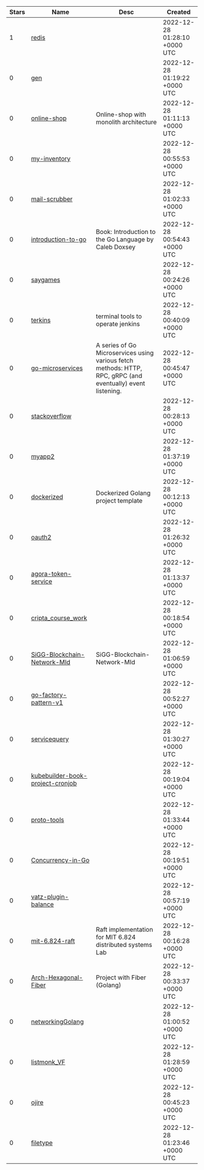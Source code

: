 | Stars | Name | Desc | Created | 
| ----- | ------- | ------------- | ------------- |
| 1 | [redis](https://github.com/ubases/redis) |  | 2022-12-28 01:28:10 +0000 UTC |
| 0 | [gen](https://github.com/ubases/gen) |  | 2022-12-28 01:19:22 +0000 UTC |
| 0 | [online-shop](https://github.com/Yuno-obsessed/online-shop) | Online-shop with monolith architecture | 2022-12-28 01:11:13 +0000 UTC |
| 0 | [my-inventory](https://github.com/Priyanka-yadavv/my-inventory) |  | 2022-12-28 00:55:53 +0000 UTC |
| 0 | [mail-scrubber](https://github.com/pooetitu/mail-scrubber) |  | 2022-12-28 01:02:33 +0000 UTC |
| 0 | [introduction-to-go](https://github.com/luankkobs/introduction-to-go) |  Book: Introduction to the Go Language by Caleb Doxsey | 2022-12-28 00:54:43 +0000 UTC |
| 0 | [saygames](https://github.com/uladzislaubarysau/saygames) |  | 2022-12-28 00:24:26 +0000 UTC |
| 0 | [terkins](https://github.com/ns-cn/terkins) | terminal tools to operate jenkins | 2022-12-28 00:40:09 +0000 UTC |
| 0 | [go-microservices](https://github.com/tonyrzen/go-microservices) | A series of Go Microservices using various fetch methods: HTTP, RPC, gRPC (and eventually) event listening. | 2022-12-28 00:45:47 +0000 UTC |
| 0 | [stackoverflow](https://github.com/hesamchobanlou/stackoverflow) |  | 2022-12-28 00:28:13 +0000 UTC |
| 0 | [myapp2](https://github.com/steinliber/myapp2) |  | 2022-12-28 01:37:19 +0000 UTC |
| 0 | [dockerized](https://github.com/numq/dockerized) | Dockerized Golang project template | 2022-12-28 00:12:13 +0000 UTC |
| 0 | [oauth2](https://github.com/ubases/oauth2) |  | 2022-12-28 01:26:32 +0000 UTC |
| 0 | [agora-token-service](https://github.com/moru9/agora-token-service) |  | 2022-12-28 01:13:37 +0000 UTC |
| 0 | [cripta_course_work](https://github.com/bigbob004/cripta_course_work) |  | 2022-12-28 00:18:54 +0000 UTC |
| 0 | [SiGG-Blockchain-Network-MId](https://github.com/BaanNokHook/SiGG-Blockchain-Network-MId) | SiGG-Blockchain-Network-MId | 2022-12-28 01:06:59 +0000 UTC |
| 0 | [go-factory-pattern-v1](https://github.com/giridharmb/go-factory-pattern-v1) |  | 2022-12-28 00:52:27 +0000 UTC |
| 0 | [servicequery](https://github.com/ubases/servicequery) |  | 2022-12-28 01:30:27 +0000 UTC |
| 0 | [kubebuilder-book-project-cronjob](https://github.com/RRethy/kubebuilder-book-project-cronjob) |  | 2022-12-28 00:19:04 +0000 UTC |
| 0 | [proto-tools](https://github.com/ubases/proto-tools) |  | 2022-12-28 01:33:44 +0000 UTC |
| 0 | [Concurrency-in-Go](https://github.com/matthewRindner/Concurrency-in-Go) |  | 2022-12-28 00:19:51 +0000 UTC |
| 0 | [vatz-plugin-balance](https://github.com/dsrvlabs/vatz-plugin-balance) |  | 2022-12-28 00:57:19 +0000 UTC |
| 0 | [mit-6.824-raft](https://github.com/jasonzou0/mit-6.824-raft) | Raft implementation for MIT 6.824 distributed systems Lab | 2022-12-28 00:16:28 +0000 UTC |
| 0 | [Arch-Hexagonal-Fiber](https://github.com/ArthurQR98/Arch-Hexagonal-Fiber) | Project with Fiber (Golang) | 2022-12-28 00:33:37 +0000 UTC |
| 0 | [networkingGolang](https://github.com/triyam/networkingGolang) |  | 2022-12-28 01:00:52 +0000 UTC |
| 0 | [listmonk_VF](https://github.com/padovil/listmonk_VF) |  | 2022-12-28 01:28:59 +0000 UTC |
| 0 | [ojire](https://github.com/raflychandra/ojire) |  | 2022-12-28 00:45:23 +0000 UTC |
| 0 | [filetype](https://github.com/ubases/filetype) |  | 2022-12-28 01:23:46 +0000 UTC |


